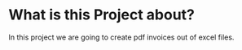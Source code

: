 # What is this Project about?
In this project we are going to create pdf invoices out of excel files.
